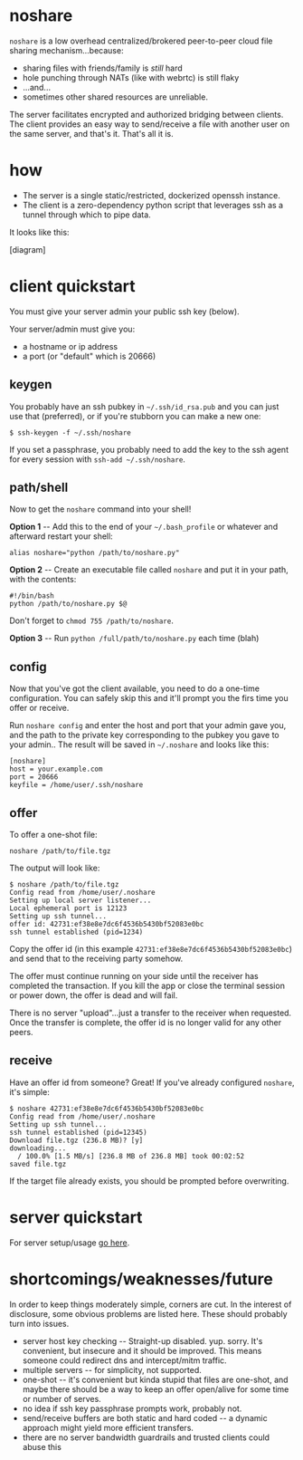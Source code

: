 # noshare

`noshare` is a low overhead centralized/brokered peer-to-peer cloud file sharing
mechanism...because:

* sharing files with friends/family is _still_ hard
* hole punching through NATs (like with webrtc) is still flaky
* ...and...
* sometimes other shared resources are unreliable.

The server facilitates encrypted and authorized bridging between clients.
The client provides an easy way to send/receive a file with another
user on the same server, and that's it. That's all it is.

# how

* The server is a single static/restricted, dockerized openssh instance.
* The client is a zero-dependency python script that leverages ssh as a tunnel
  through which to pipe data.

It looks like this:

[diagram]

# client quickstart

You must give your server admin your public ssh key (below).

Your server/admin must give you:
* a hostname or ip address
* a port (or "default" which is 20666)

## keygen

You probably have an ssh pubkey in `~/.ssh/id_rsa.pub` and you can just use
that (preferred), or if you're stubborn you can make a new one:

```
$ ssh-keygen -f ~/.ssh/noshare
```

If you set a passphrase, you probably need to add the key to the ssh agent
for every session with `ssh-add ~/.ssh/noshare`.

## path/shell

Now to get the `noshare` command into your shell!

**Option 1** -- Add this to the end of your `~/.bash_profile` or whatever and
afterward restart your shell:
```
alias noshare="python /path/to/noshare.py"
```

**Option 2** -- Create an executable file called `noshare` and put it in your path,
with the contents:

```
#!/bin/bash
python /path/to/noshare.py $@
```

Don't forget to `chmod 755 /path/to/noshare`.

**Option 3** -- Run `python /full/path/to/noshare.py` each time (blah)

## config

Now that you've got the client available, you need to do a one-time configuration.
You can safely skip this and it'll prompt you the firs time you offer or
receive.

Run `noshare config` and enter the host and port that your admin gave you,
and the path to the private key corresponding to the pubkey you gave to your admin..
The result will be saved in `~/.noshare` and looks like this:

```
[noshare]
host = your.example.com
port = 20666
keyfile = /home/user/.ssh/noshare
```

## offer

To offer a one-shot file:

```
noshare /path/to/file.tgz
```

The output will look like:

```
$ noshare /path/to/file.tgz
Config read from /home/user/.noshare
Setting up local server listener...
Local ephemeral port is 12123
Setting up ssh tunnel...
offer id: 42731:ef38e8e7dc6f4536b5430bf52083e0bc
ssh tunnel established (pid=1234)
```

Copy the offer id (in this example `42731:ef38e8e7dc6f4536b5430bf52083e0bc`)
and send that to the receiving party somehow.

The offer must continue running on your side until the receiver has completed
the transaction. If you kill the app or close the terminal session or power
down, the offer is dead and will fail.

There is no server "upload"...just a transfer to the receiver when requested.
Once the transfer is complete, the offer id is no longer valid for any
other peers.

## receive

Have an offer id from someone? Great! If you've already configured `noshare`,
it's simple:

```
$ noshare 42731:ef38e8e7dc6f4536b5430bf52083e0bc
Config read from /home/user/.noshare
Setting up ssh tunnel...
ssh tunnel established (pid=12345)
Download file.tgz (236.8 MB)? [y]
downloading...
  / 100.0% [1.5 MB/s] [236.8 MB of 236.8 MB] took 00:02:52      
saved file.tgz
```

If the target file already exists, you should be prompted before overwriting.

# server quickstart

For server setup/usage [go here](README-server.md).

# shortcomings/weaknesses/future

In order to keep things moderately simple, corners are cut. In the interest
of disclosure, some obvious problems are listed here. These should probably
turn into issues.

* server host key checking -- Straight-up disabled. yup. sorry. It's convenient,
  but insecure and it should be improved. This means someone could redirect dns
  and intercept/mitm traffic.
* multiple servers -- for simplicity, not supported.
* one-shot -- it's convenient but kinda stupid that files are one-shot, and
  maybe there should be a way to keep an offer open/alive for some time or number
  of serves.
* no idea if ssh key passphrase prompts work, probably not.
* send/receive buffers are both static and hard coded -- a dynamic approach might
  yield more efficient transfers.
* there are no server bandwidth guardrails and trusted clients could abuse this
